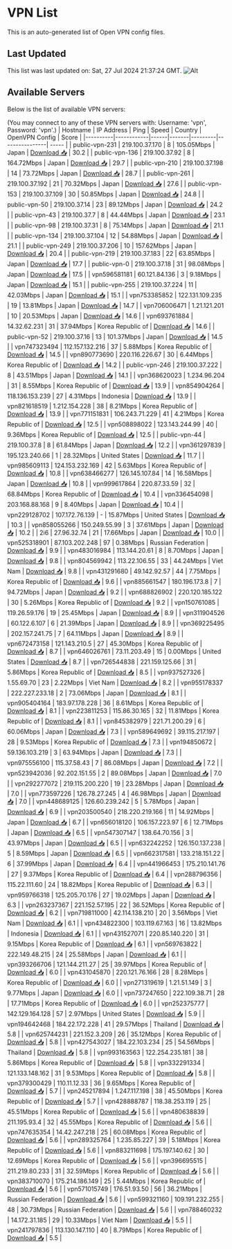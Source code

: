 # VPN List

This is an auto-generated list of Open VPN config files.

## Last Updated

This list was last updated on: Sat, 27 Jul 2024 21:37:24 GMT.
![Alt](https://repobeats.axiom.co/api/embed/186b98318ef1479477931607c1ad7d823f12451f.svg "Repobeats analytics image")

## Available Servers

Below is the list of available VPN servers:

(You may connect to any of these VPN servers with: Username: 'vpn', Password: 'vpn'.)
| Hostname | IP Address | Ping | Speed | Country | OpenVPN Config | Score |
|----------|------------|------|-------|---------|----------------| ----- |
| public-vpn-231 | 219.100.37.170 | 8 | 105.05Mbps | Japan | [Download 📥](./configs/server_0_JP.ovpn) | 30.2 |
| public-vpn-136 | 219.100.37.92 | 8 | 164.72Mbps | Japan | [Download 📥](./configs/server_1_JP.ovpn) | 29.7 |
| public-vpn-210 | 219.100.37.198 | 14 | 73.72Mbps | Japan | [Download 📥](./configs/server_2_JP.ovpn) | 28.7 |
| public-vpn-261 | 219.100.37.192 | 21 | 70.32Mbps | Japan | [Download 📥](./configs/server_3_JP.ovpn) | 27.6 |
| public-vpn-153 | 219.100.37.109 | 30 | 50.85Mbps | Japan | [Download 📥](./configs/server_4_JP.ovpn) | 24.8 |
| public-vpn-50 | 219.100.37.14 | 23 | 89.12Mbps | Japan | [Download 📥](./configs/server_5_JP.ovpn) | 24.2 |
| public-vpn-43 | 219.100.37.7 | 8 | 44.44Mbps | Japan | [Download 📥](./configs/server_6_JP.ovpn) | 23.1 |
| public-vpn-98 | 219.100.37.31 | 8 | 75.14Mbps | Japan | [Download 📥](./configs/server_7_JP.ovpn) | 21.1 |
| public-vpn-134 | 219.100.37.104 | 12 | 54.88Mbps | Japan | [Download 📥](./configs/server_8_JP.ovpn) | 21.1 |
| public-vpn-249 | 219.100.37.206 | 10 | 157.62Mbps | Japan | [Download 📥](./configs/server_9_JP.ovpn) | 20.4 |
| public-vpn-219 | 219.100.37.183 | 22 | 63.85Mbps | Japan | [Download 📥](./configs/server_10_JP.ovpn) | 17.7 |
| public-vpn-0 | 219.100.37.18 | 31 | 98.08Mbps | Japan | [Download 📥](./configs/server_11_JP.ovpn) | 17.5 |
| vpn596581181 | 60.121.84.136 | 3 | 9.18Mbps | Japan | [Download 📥](./configs/server_12_JP.ovpn) | 15.1 |
| public-vpn-255 | 219.100.37.224 | 11 | 42.03Mbps | Japan | [Download 📥](./configs/server_13_JP.ovpn) | 15.1 |
| vpn753385852 | 122.131.109.235 | 19 | 13.81Mbps | Japan | [Download 📥](./configs/server_14_JP.ovpn) | 14.7 |
| vpn706006471 | 1.21.121.201 | 10 | 20.53Mbps | Japan | [Download 📥](./configs/server_15_JP.ovpn) | 14.6 |
| vpn693761884 | 14.32.62.231 | 31 | 37.94Mbps | Korea Republic of | [Download 📥](./configs/server_16_KR.ovpn) | 14.6 |
| public-vpn-52 | 219.100.37.16 | 13 | 101.37Mbps | Japan | [Download 📥](./configs/server_17_JP.ovpn) | 14.5 |
| vpn747323494 | 112.157.132.216 | 37 | 5.88Mbps | Korea Republic of | [Download 📥](./configs/server_18_KR.ovpn) | 14.5 |
| vpn890773690 | 220.116.226.67 | 30 | 6.44Mbps | Korea Republic of | [Download 📥](./configs/server_19_KR.ovpn) | 14.2 |
| public-vpn-246 | 219.100.37.222 | 8 | 43.51Mbps | Japan | [Download 📥](./configs/server_20_JP.ovpn) | 14.1 |
| vpn368620023 | 1.234.96.204 | 31 | 8.55Mbps | Korea Republic of | [Download 📥](./configs/server_21_KR.ovpn) | 13.9 |
| vpn854904264 | 118.136.153.239 | 27 | 4.31Mbps | Indonesia | [Download 📥](./configs/server_22_ID.ovpn) | 13.9 |
| vpn821618519 | 1.212.154.228 | 38 | 8.21Mbps | Korea Republic of | [Download 📥](./configs/server_23_KR.ovpn) | 13.9 |
| vpn771151831 | 106.243.71.229 | 41 | 4.21Mbps | Korea Republic of | [Download 📥](./configs/server_24_KR.ovpn) | 12.5 |
| vpn508898022 | 123.143.244.99 | 40 | 9.36Mbps | Korea Republic of | [Download 📥](./configs/server_25_KR.ovpn) | 12.5 |
| public-vpn-44 | 219.100.37.8 | 8 | 61.84Mbps | Japan | [Download 📥](./configs/server_26_JP.ovpn) | 12.2 |
| vpn361297839 | 195.123.240.66 | 1 | 28.32Mbps | United States | [Download 📥](./configs/server_27_US.ovpn) | 11.7 |
| vpn985609113 | 124.153.232.169 | 42 | 5.63Mbps | Korea Republic of | [Download 📥](./configs/server_28_KR.ovpn) | 10.8 |
| vpn638466277 | 126.145.107.84 | 14 | 16.58Mbps | Japan | [Download 📥](./configs/server_29_JP.ovpn) | 10.8 |
| vpn999617864 | 220.87.33.59 | 32 | 68.84Mbps | Korea Republic of | [Download 📥](./configs/server_30_KR.ovpn) | 10.4 |
| vpn336454098 | 203.168.88.168 | 9 | 8.40Mbps | Japan | [Download 📥](./configs/server_31_JP.ovpn) | 10.4 |
| vpn229128702 | 107.172.76.139 | - | 15.87Mbps | United States | [Download 📥](./configs/server_32_US.ovpn) | 10.3 |
| vpn858055266 | 150.249.55.99 | 3 | 37.61Mbps | Japan | [Download 📥](./configs/server_33_JP.ovpn) | 10.2 |
| 2i6 | 27.96.32.74 | 21 | 17.66Mbps | Japan | [Download 📥](./configs/server_34_JP.ovpn) | 10.0 |
| vpn525318901 | 87.103.202.248 | 97 | 0.38Mbps | Russian Federation | [Download 📥](./configs/server_35_RU.ovpn) | 9.9 |
| vpn483016984 | 113.144.20.61 | 8 | 8.70Mbps | Japan | [Download 📥](./configs/server_36_JP.ovpn) | 9.8 |
| vpn804569942 | 113.22.106.55 | 33 | 44.24Mbps | Viet Nam | [Download 📥](./configs/server_37_VN.ovpn) | 9.8 |
| vpn431291680 | 49.142.92.57 | 44 | 7.75Mbps | Korea Republic of | [Download 📥](./configs/server_38_KR.ovpn) | 9.6 |
| vpn885661547 | 180.196.173.8 | 7 | 94.72Mbps | Japan | [Download 📥](./configs/server_39_JP.ovpn) | 9.2 |
| vpn688826902 | 220.120.185.122 | 30 | 5.26Mbps | Korea Republic of | [Download 📥](./configs/server_40_KR.ovpn) | 9.2 |
| vpn150761085 | 119.26.59.176 | 19 | 25.45Mbps | Japan | [Download 📥](./configs/server_41_JP.ovpn) | 8.9 |
| vpn311904526 | 60.122.6.107 | 6 | 21.39Mbps | Japan | [Download 📥](./configs/server_42_JP.ovpn) | 8.9 |
| vpn369225495 | 202.157.241.75 | 7 | 64.11Mbps | Japan | [Download 📥](./configs/server_43_JP.ovpn) | 8.9 |
| vpn672473158 | 121.143.210.5 | 27 | 45.30Mbps | Korea Republic of | [Download 📥](./configs/server_44_KR.ovpn) | 8.7 |
| vpn646026761 | 73.11.203.49 | 15 | 0.00Mbps | United States | [Download 📥](./configs/server_45_US.ovpn) | 8.7 |
| vpn726544838 | 221.159.125.66 | 31 | 5.86Mbps | Korea Republic of | [Download 📥](./configs/server_46_KR.ovpn) | 8.5 |
| vpn937527326 | 1.55.69.70 | 23 | 2.22Mbps | Viet Nam | [Download 📥](./configs/server_47_VN.ovpn) | 8.2 |
| vpn955178337 | 222.227.233.18 | 2 | 73.06Mbps | Japan | [Download 📥](./configs/server_48_JP.ovpn) | 8.1 |
| vpn905404164 | 183.97.178.228 | 36 | 8.61Mbps | Korea Republic of | [Download 📥](./configs/server_49_KR.ovpn) | 8.1 |
| vpn223811253 | 115.86.30.165 | 32 | 11.81Mbps | Korea Republic of | [Download 📥](./configs/server_50_KR.ovpn) | 8.1 |
| vpn845382979 | 221.71.200.29 | 6 | 60.06Mbps | Japan | [Download 📥](./configs/server_51_JP.ovpn) | 7.3 |
| vpn589649692 | 39.115.217.197 | 28 | 9.53Mbps | Korea Republic of | [Download 📥](./configs/server_52_KR.ovpn) | 7.3 |
| vpn194850672 | 59.136.103.219 | 3 | 63.94Mbps | Japan | [Download 📥](./configs/server_53_JP.ovpn) | 7.3 |
| vpn975556100 | 115.37.58.43 | 7 | 86.08Mbps | Japan | [Download 📥](./configs/server_54_JP.ovpn) | 7.2 |
| vpn523942036 | 92.202.151.55 | 2 | 89.08Mbps | Japan | [Download 📥](./configs/server_55_JP.ovpn) | 7.0 |
| vpn292277072 | 219.115.200.220 | 19 | 23.28Mbps | Japan | [Download 📥](./configs/server_56_JP.ovpn) | 7.0 |
| vpn773597226 | 126.78.27.245 | 4 | 46.98Mbps | Japan | [Download 📥](./configs/server_57_JP.ovpn) | 7.0 |
| vpn448689125 | 126.60.239.242 | 5 | 5.78Mbps | Japan | [Download 📥](./configs/server_58_JP.ovpn) | 6.9 |
| vpn203500540 | 218.220.219.166 | 11 | 14.92Mbps | Japan | [Download 📥](./configs/server_59_JP.ovpn) | 6.7 |
| vpn656018120 | 106.157.223.97 | 6 | 12.71Mbps | Japan | [Download 📥](./configs/server_60_JP.ovpn) | 6.5 |
| vpn547307147 | 138.64.70.156 | 3 | 43.97Mbps | Japan | [Download 📥](./configs/server_61_JP.ovpn) | 6.5 |
| vpn632242252 | 126.150.137.238 | 5 | 8.59Mbps | Japan | [Download 📥](./configs/server_62_JP.ovpn) | 6.5 |
| vpn662317581 | 133.218.151.22 | 6 | 37.99Mbps | Japan | [Download 📥](./configs/server_63_JP.ovpn) | 6.4 |
| vpn441966453 | 175.210.141.76 | 27 | 9.37Mbps | Korea Republic of | [Download 📥](./configs/server_64_KR.ovpn) | 6.4 |
| vpn288796356 | 115.22.111.60 | 24 | 18.82Mbps | Korea Republic of | [Download 📥](./configs/server_65_KR.ovpn) | 6.3 |
| vpn959766318 | 125.205.70.176 | 27 | 19.02Mbps | Japan | [Download 📥](./configs/server_66_JP.ovpn) | 6.3 |
| vpn263237367 | 221.152.57.195 | 22 | 36.52Mbps | Korea Republic of | [Download 📥](./configs/server_67_KR.ovpn) | 6.2 |
| vpn719811000 | 42.114.138.210 | 20 | 3.56Mbps | Viet Nam | [Download 📥](./configs/server_68_VN.ovpn) | 6.1 |
| vpn434822300 | 103.119.67.163 | 16 | 13.82Mbps | Indonesia | [Download 📥](./configs/server_69_ID.ovpn) | 6.1 |
| vpn431527071 | 220.85.140.220 | 31 | 9.15Mbps | Korea Republic of | [Download 📥](./configs/server_70_KR.ovpn) | 6.1 |
| vpn569763822 | 222.149.48.215 | 24 | 25.58Mbps | Japan | [Download 📥](./configs/server_71_JP.ovpn) | 6.1 |
| vpn393266706 | 121.144.211.27 | 25 | 39.97Mbps | Korea Republic of | [Download 📥](./configs/server_72_KR.ovpn) | 6.0 |
| vpn431045870 | 220.121.76.166 | 28 | 8.28Mbps | Korea Republic of | [Download 📥](./configs/server_73_KR.ovpn) | 6.0 |
| vpn271319619 | 1.21.51.149 | 3 | 9.77Mbps | Japan | [Download 📥](./configs/server_74_JP.ovpn) | 6.0 |
| vpn737247650 | 222.109.38.71 | 28 | 17.71Mbps | Korea Republic of | [Download 📥](./configs/server_75_KR.ovpn) | 6.0 |
| vpn252375777 | 142.129.164.128 | 57 | 2.97Mbps | United States | [Download 📥](./configs/server_76_US.ovpn) | 5.9 |
| vpn194642468 | 184.22.172.228 | 41 | 29.57Mbps | Thailand | [Download 📥](./configs/server_77_TH.ovpn) | 5.8 |
| vpn625744231 | 221.152.3.209 | 26 | 35.12Mbps | Korea Republic of | [Download 📥](./configs/server_78_KR.ovpn) | 5.8 |
| vpn427543027 | 184.22.103.234 | 25 | 54.56Mbps | Thailand | [Download 📥](./configs/server_79_TH.ovpn) | 5.8 |
| vpn993163563 | 122.254.235.181 | 38 | 5.86Mbps | Korea Republic of | [Download 📥](./configs/server_80_KR.ovpn) | 5.8 |
| vpn332291334 | 121.133.148.162 | 31 | 9.53Mbps | Korea Republic of | [Download 📥](./configs/server_81_KR.ovpn) | 5.8 |
| vpn379300429 | 110.11.12.33 | 36 | 9.65Mbps | Korea Republic of | [Download 📥](./configs/server_82_KR.ovpn) | 5.7 |
| vpn245217894 | 1.247.117.198 | 38 | 45.50Mbps | Korea Republic of | [Download 📥](./configs/server_83_KR.ovpn) | 5.7 |
| vpn428888787 | 118.38.253.119 | 25 | 45.51Mbps | Korea Republic of | [Download 📥](./configs/server_84_KR.ovpn) | 5.6 |
| vpn480638839 | 211.195.93.4 | 32 | 45.55Mbps | Korea Republic of | [Download 📥](./configs/server_85_KR.ovpn) | 5.6 |
| vpn747635354 | 14.42.247.218 | 25 | 60.08Mbps | Korea Republic of | [Download 📥](./configs/server_86_KR.ovpn) | 5.6 |
| vpn289325764 | 1.235.85.227 | 39 | 5.18Mbps | Korea Republic of | [Download 📥](./configs/server_87_KR.ovpn) | 5.6 |
| vpn883211698 | 175.197.140.62 | 30 | 12.69Mbps | Korea Republic of | [Download 📥](./configs/server_88_KR.ovpn) | 5.6 |
| vpn396695515 | 211.219.80.233 | 31 | 32.59Mbps | Korea Republic of | [Download 📥](./configs/server_89_KR.ovpn) | 5.6 |
| vpn383710070 | 175.214.186.149 | 25 | 5.44Mbps | Korea Republic of | [Download 📥](./configs/server_90_KR.ovpn) | 5.6 |
| vpn571015749 | 176.51.93.50 | 56 | 36.21Mbps | Russian Federation | [Download 📥](./configs/server_91_RU.ovpn) | 5.6 |
| vpn599321160 | 109.191.232.255 | 48 | 30.73Mbps | Russian Federation | [Download 📥](./configs/server_92_RU.ovpn) | 5.6 |
| vpn788460232 | 14.172.31.185 | 29 | 10.33Mbps | Viet Nam | [Download 📥](./configs/server_93_VN.ovpn) | 5.5 |
| vpn241797836 | 113.130.147.110 | 40 | 8.79Mbps | Korea Republic of | [Download 📥](./configs/server_94_KR.ovpn) | 5.5 |
